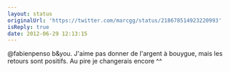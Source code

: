 ```yaml
---
layout: status
originalUrl: 'https://twitter.com/marcgg/status/218678514923220993'
isReply: true
date: 2012-06-29 12:13:15
---
```


@fabienpenso b&amp;you. J'aime pas donner de l'argent à bouygue, mais les retours sont positifs. Au pire je changerais encore ^^
